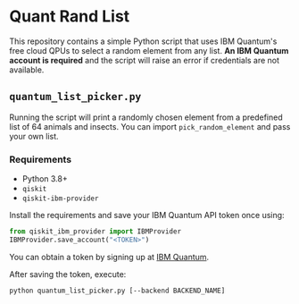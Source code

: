 # Quant Rand List

This repository contains a simple Python script that uses IBM Quantum's free
cloud QPUs to select a random element from any list. **An IBM Quantum account
is required** and the script will raise an error if credentials are not
available.

## `quantum_list_picker.py`

Running the script will print a randomly chosen element from a predefined list
of 64 animals and insects.  You can import `pick_random_element` and pass your
own list.

### Requirements

- Python 3.8+
- `qiskit`
- `qiskit-ibm-provider`

Install the requirements and save your IBM Quantum API token once using:

```python
from qiskit_ibm_provider import IBMProvider
IBMProvider.save_account("<TOKEN>")
```

You can obtain a token by signing up at [IBM Quantum](https://quantum.ibm.com/).

After saving the token, execute:


```bash
python quantum_list_picker.py [--backend BACKEND_NAME]
```
